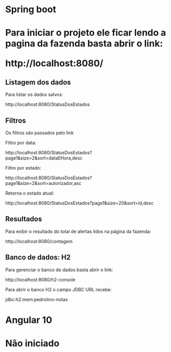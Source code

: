 <h1>Spring boot<h1>

Para iniciar o projeto ele ficar lendo a pagina da fazenda basta abrir o link:

http://localhost:8080/

## Listagem dos dados

Para listar os dados salvos:

http://localhost:8080/StatusDosEstados

## Filtros

Os filtros são passados pelo link 

Filtro por data: 

http://localhost:8080/StatusDosEstados?page1&size=2&sort=dataEHora,desc

Filtro por estado:

http://localhost:8080/StatusDosEstados?page1&size=2&sort=autorizador,asc

Retorna o estado atual:

http://localhost:8080/StatusDosEstados?page1&size=20&sort=id,desc


## Resultados

Para exibir o resultado do total de alertas lidos na página da fazenda:

http://localhost:8080/contagem

## Banco de dados: H2

Para gerenciar o banco de dados basta abrir o link:

http://localhost:8080/h2-console

Para abrir o banco H2 o campo JDBC URL recebe:

jdbc:h2:mem:pedrolino-notas

<h1>Angular 10<h1>

Não iniciado
